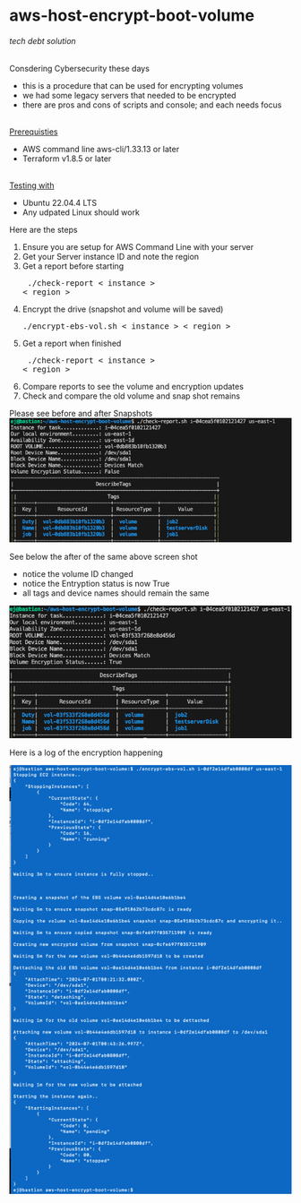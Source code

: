 # aws-host-encrypt-boot-volume
###### tech debt solution
Consdering Cybersecurity these days 

- this is a procedure that can be used for encrypting volumes
- we had some legacy servers that needed to be encrypted 
- there are pros and cons of scripts and console; and each needs focus

<br>
<u>Prerequisties</u> <br> 

- AWS command line aws-cli/1.33.13 or later <br>
- Terraform v1.8.5 or later

<br>
<u>Testing with</u> <br> 

- Ubuntu 22.04.4 LTS <br>
- Any udpated Linux should work

Here are the steps

1. Ensure you are setup for AWS Command Line with your server
2. Get your Server instance ID and note the region
3. Get a report before starting <pre>
./check-report < instance > < region > </pre>
4. Encrypt the drive (snapshot and volume will be saved) <pre> ./encrypt-ebs-vol.sh < instance > < region >  </pre>
5. Get a report when finished <pre>
./check-report < instance > < region > </pre>
6. Compare reports to see the volume and encryption updates
7. Check and compare the old volume and snap shot remains



Please see before and after Snapshots 
![Alt text](img/before.jpg)

See below the after of the same above screen shot
- notice the volume ID changed 
- notice the Entryption status is now True
- all tags and device names should remain the same

![Alt text](img/after.jpg)

Here is a log of the encryption happening 

![Alt text](img/log.jpg)